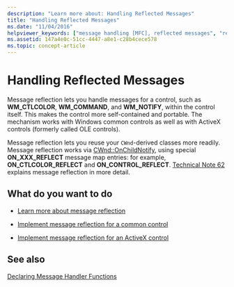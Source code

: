 ```yaml
---
description: "Learn more about: Handling Reflected Messages"
title: "Handling Reflected Messages"
ms.date: "11/04/2016"
helpviewer_keywords: ["message handling [MFC], reflected messages", "reflected messages, handling"]
ms.assetid: 147a4e0c-51cc-4447-a8e1-c28b4cece578
ms.topic: concept-article
---
```

# Handling Reflected Messages

Message reflection lets you handle messages for a control, such as **WM_CTLCOLOR**, **WM_COMMAND**, and **WM_NOTIFY**, within the control itself. This makes the control more self-contained and portable. The mechanism works with Windows common controls as well as with ActiveX controls (formerly called OLE controls).

Message reflection lets you reuse your `CWnd`-derived classes more readily. Message reflection works via [CWnd::OnChildNotify](reference/cwnd-class.md#onchildnotify), using special **ON_XXX_REFLECT** message map entries: for example, **ON_CTLCOLOR_REFLECT** and **ON_CONTROL_REFLECT**. [Technical Note 62](tn062-message-reflection-for-windows-controls.md) explains message reflection in more detail.

## What do you want to do

- [Learn more about message reflection](tn062-message-reflection-for-windows-controls.md)

- [Implement message reflection for a common control](tn062-message-reflection-for-windows-controls.md)

- [Implement message reflection for an ActiveX control](mfc-activex-controls-subclassing-a-windows-control.md)

## See also

[Declaring Message Handler Functions](declaring-message-handler-functions.md)
